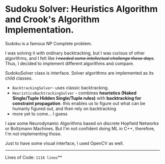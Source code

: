 
# Sudoku Solver: Heuristics Algorithm and Crook's Algorithm Implementation.

Sudoku is a famous NP Complete problem.  

I was solving it with ordinary backtracking, but I was curious of other algorithms, and I felt like
_~~I needed some intellectual challenge these days~~_. Thus, I decided to implement different algorithms and compare.

SudokuSolver class is interface. Solver algorithms are implemented as its child classes.

- `BacktrackingSolver`- uses classic backtracking.
- `HeuristicsBacktrackingSolver` - combines **heuristics (Naked Single/Tuple Hidden Single/Tuple rules)** with **backtracking for constraint propagation**. this enables us to figure out what can be humanly figured out, and then rely on backtracking
- more yet to come... I guess

I saw some Neurodynamic Algorithms based on discrete Hopfield Networks or Boltzmann Machines. But
I'm not confident doing ML in C++, therefore, I'm not implementing those.

Just to have some visual interface, I used OpenCV as well.

---

Lines of Code: `1118 lines`**
